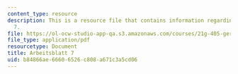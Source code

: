 ```yaml
---
content_type: resource
description: This is a resource file that contains information regarding arbeisblatt
  7.
file: https://ol-ocw-studio-app-qa.s3.amazonaws.com/courses/21g-405-germany-today-intensive-study-of-german-language-and-culture-january-iap-2011/b84866ae66606526c808a671c3a5cd06_MIT21G_405IAP11_arbeit07.pdf
file_type: application/pdf
resourcetype: Document
title: Arbeitsblatt 7
uid: b84866ae-6660-6526-c808-a671c3a5cd06
---
```

